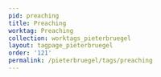 ```yaml
---
pid: preaching
title: Preaching
worktag: Preaching
collection: worktags_pieterbruegel
layout: tagpage_pieterbruegel
order: '121'
permalink: /pieterbruegel/tags/preaching
---
```

